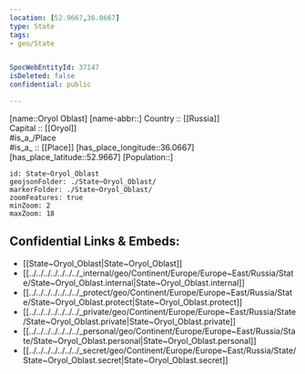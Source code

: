 ```yaml
---
location: [52.9667,36.0667] 
type: State
tags:
- geo/State


SpocWebEntityId: 37147
isDeleted: false
confidential: public

---
```

[name::Oryol Oblast] 
[name-abbr::] 
Country :: [[Russia]]  
Capital :: [[Oryol]]  
#is_a_/Place  
#is_a_ :: [[Place]] 
[has_place_longitude::36.0667] 
[has_place_latitude::52.9667] 
[Population::] 



```leaflet
id: State~Oryol_Oblast
geojsonFolder: ./State~Oryol_Oblast/
markerFolder: ./State~Oryol_Oblast/
zoomFeatures: true 
minZoom: 2 
maxZoom: 18
```


## Confidential Links & Embeds: 
- [[State~Oryol_Oblast|State~Oryol_Oblast]]  
- [[../../../../../../../_internal/geo/Continent/Europe/Europe~East/Russia/State/State~Oryol_Oblast.internal|State~Oryol_Oblast.internal]] 
- [[../../../../../../../_protect/geo/Continent/Europe/Europe~East/Russia/State/State~Oryol_Oblast.protect|State~Oryol_Oblast.protect]] 
- [[../../../../../../../_private/geo/Continent/Europe/Europe~East/Russia/State/State~Oryol_Oblast.private|State~Oryol_Oblast.private]] 
- [[../../../../../../../_personal/geo/Continent/Europe/Europe~East/Russia/State/State~Oryol_Oblast.personal|State~Oryol_Oblast.personal]] 
- [[../../../../../../../_secret/geo/Continent/Europe/Europe~East/Russia/State/State~Oryol_Oblast.secret|State~Oryol_Oblast.secret]] 
